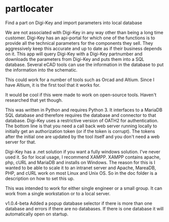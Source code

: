 # partlocater
Find a part on Digi-Key and import parameters into local database

We are not associated with Digi-Key in any way other than being a long time customer. Digi-Key has an api-portal for which one of the functions is to provide all the technical parameters for the components they sell. They aggressively keep this accurate and up to date as if their business depends on it. This app will query Digi-Key with a Digi-Key partnumber and downloads the parameters from Digi-Key and puts them into a SQL database. Several eCAD tools can use the information in the database to put the information into the schematic. 

This could work for a number of tools such as Orcad and Altium. Since I have Altium, it is the first tool that it works for. 

It would be cool if this were made to work on open-source tools. Haven't researched that yet though.

This was written in Python and requires Python 3. It interfaces to a MariaDB SQL database and therefore requires the database and connector to that database. Digi-Key uses a restrictive version of OATH2 for authentication. The bottom line is that you need a call back web server running locally to initially get an authorization token (or if the token is corrupt). The tokens after the initial one are updated by the tool itself and you don't need a web server for that. 

Digi-Key has a .net solution if you want a fully windows solution. I've never used it. 
So for local usage, I recommend XAMPP. XAMPP contains apache, php, cURL and MariaDB and installs on Windows. The reason for this is I wanted to be able to scale it to an intranet server and Apache, MareaDB, PHP, and cURL work on most Linux and Unix OS. So in the doc folder is a description on how to set this up. 

This was intended to work for either single engineer or a small group. It can work from a single workstation or to a local server. 

 v1.0.4-beta Added a popup database selector if there is more than one database and errors if there are no databases. If there is one database it will automatically open on startup. 

